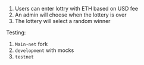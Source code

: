 1. Users can enter lottry with ETH based on USD fee
2. An admin will choose when the lottery is over
3. The lottery will select a random winner

Testing: 

1. `Main-net` fork
2. `development` with mocks
3. `testnet`
